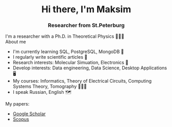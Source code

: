 <div id="header" align="center">
    <h1>Hi there, I'm Maksim</h1> 
    <h3>Researcher from St.Peterburg</h3>
</div>




I'm a researcher with a Ph.D. in Theoretical Physics 👨🏼‍🎓   
About me
* I'm currently learning SQL, PostgreSQL, MongoDB 🔡
* I regularly write scientific articles 📗
* Research interests: Molecular Simuation, Electronics 🧬
* Develop interests: Data engineering, Data Science, Desktop Applications 🖥️
* My courses: Informatics, Theory of Electrical Circuits, Computing Systems Theory, Tomography 👨🏼‍🏫
* I speak Russian, English 🗺️
  

My papers:
* [Google Scholar](https://scholar.google.ru/citations?user=JRYvIG8AAAAJ&hl=ru)
* [Scopus](https://www.scopus.com/authid/detail.uri?authorId=56988988800)
